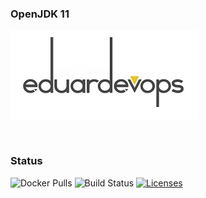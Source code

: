 ### OpenJDK 11

![Logo](./assets/logo.jpg)

<br>

### Status
<img alt="Docker Pulls" src="https://img.shields.io/docker/pulls/eduardevops/dockerized-openjdk11-alpine" style="max-width:100%;"> <img alt="Build Status" src="https://img.shields.io/docker/image-size/eduardevops/dockerized-openjdk11-alpine" style="max-width:100%;"> <a href="https://www.gnu.org/licenses/gpl-3.0/"> <img alt="Licenses" src="https://img.shields.io/badge/License-GPLv3-blue.svg" style="max-width:100%;"> </a>
